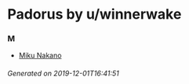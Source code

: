# Padorus by u/winnerwake

### M
* [Miku Nakano](https://github.com/shadow578/Padoru-Padoru/blob/master/table-of-contents/characters/MikuNakano.md)

###### Generated on 2019-12-01T16:41:51
